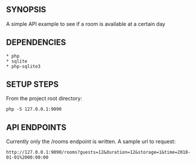 ## SYNOPSIS
A simple API example to see if a room is available at a certain day

## DEPENDENCIES
    * php
    * sqlite
    * php-sqlite3

## SETUP STEPS
From the project root directory:
```
php -S 127.0.0.1:9090
```

## API ENDPOINTS
Currently only the /rooms endpoint is written.
A sample url to request:
```
http://127.0.0.1:9090/rooms?guests=12&duration=12&storage=1&time=2018-01-01%2000:00:00
```

